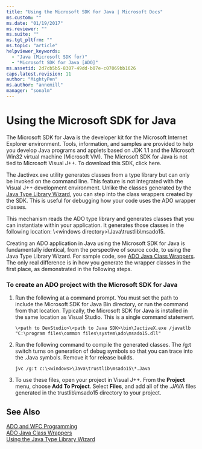```yaml
---
title: "Using the Microsoft SDK for Java | Microsoft Docs"
ms.custom: ""
ms.date: "01/19/2017"
ms.reviewer: ""
ms.suite: ""
ms.tgt_pltfrm: ""
ms.topic: "article"
helpviewer_keywords: 
  - "Java (Microsoft SDK for)"
  - "Microsoft SDK for Java [ADO]"
ms.assetid: 2d7cb5b5-8307-49dd-b07e-c07069bb1626
caps.latest.revision: 11
author: "MightyPen"
ms.author: "annemill"
manager: "sonalm"
---
```

# Using the Microsoft SDK for Java
The Microsoft SDK for Java is the developer kit for the Microsoft Internet Explorer environment. Tools, information, and samples are provided to help you develop Java programs and applets based on JDK 1.1 and the Microsoft Win32 virtual machine (Microsoft VM). The Microsoft SDK for Java is not tied to Microsoft Visual J++. To download this SDK, click here.  
  
 The Jactivex.exe utility generates classes from a type library but can only be invoked on the command line. This feature is not integrated with the Visual J++ development environment. Unlike the classes generated by the [Java Type Library Wizard](../../../ado/guide/appendixes/using-the-java-type-library-wizard.md), you can step into the class wrappers created by the SDK. This is useful for debugging how your code uses the ADO wrapper classes.  
  
 This mechanism reads the ADO type library and generates classes that you can instantiate within your application. It generates those classes in the following location: \\<windows directory\>\Java\trustlib\msado15.  
  
 Creating an ADO application in Java using the Microsoft SDK for Java is fundamentally identical, from the perspective of source code, to using the Java Type Library Wizard. For sample code, see [ADO Java Class Wrappers](../../../ado/guide/appendixes/ado-java-class-wrappers.md). The only real difference is in how you generate the wrapper classes in the first place, as demonstrated in the following steps.  
  
### To create an ADO project with the Microsoft SDK for Java  
  
1.  Run the following at a command prompt. You must set the path to include the Microsoft SDK for Java Bin directory, or run the command from that location. Typically, the Microsoft SDK for Java is installed in the same location as Visual Studio. This is a single command statement.  
  
    ```  
    \<path to DevStudio>\<path to Java SDK>\bin\JactiveX.exe /javatlb "C:\program files\common files\system\ado\msado15.dll"  
    ```  
  
2.  Run the following command to compile the generated classes. The /g:t switch turns on generation of debug symbols so that you can trace into the .Java symbols. Remove it for release builds.  
  
    ```  
    jvc /g:t c:\<windows>\Java\trustlib\msado15\*.Java  
    ```  
  
3.  To use these files, open your project in Visual J++. From the **Project** menu, choose **Add To Project**. Select **Files**, and add all of the .JAVA files generated in the trustlib\msado15 directory to your project.  
  
## See Also  
 [ADO and WFC Programming](../../../ado/guide/appendixes/ado-and-wfc-programming.md)   
 [ADO Java Class Wrappers](../../../ado/guide/appendixes/ado-java-class-wrappers.md)   
 [Using the Java Type Library Wizard](../../../ado/guide/appendixes/using-the-java-type-library-wizard.md)